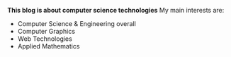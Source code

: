 **This blog is about computer science technologies**
My main interests are:
- Computer Science & Engineering overall
- Computer Graphics
- Web Technologies
- Applied Mathematics
